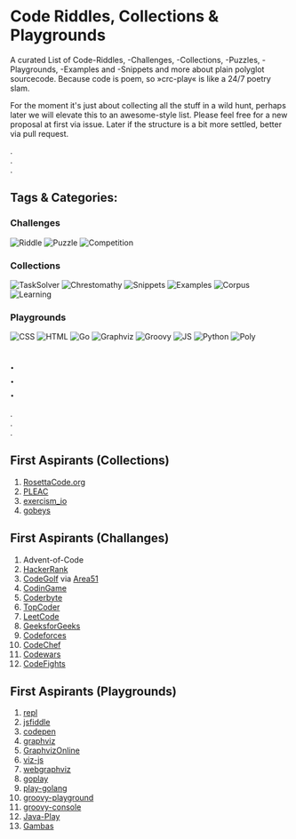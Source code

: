 # Code Riddles, Collections & Playgrounds
  
A curated List of Code-Riddles, -Challenges, -Collections, -Puzzles, -Playgrounds, -Examples and -Snippets and more about plain polyglot sourcecode. Because code is poem, so »crc-play« is like a 24/7 poetry slam.

For the moment it's just about collecting all the stuff in a wild hunt, perhaps later we will elevate this to an awesome-style list. Please feel free for a new proposal at first via issue. Later if the structure is a bit more settled, better via pull request.
  
.       
.  
.  
## Tags & Categories:

### Challenges
![Riddle](https://img.shields.io/badge/tag-Riddle-blue.svg "Tag: Riddle") 
![Puzzle](https://img.shields.io/badge/tag-Puzzle-blue.svg "Tag: Puzzle") 
![Competition](https://img.shields.io/badge/tag-Competition-blue.svg "Tag: Competition")  

### Collections
![TaskSolver](https://img.shields.io/badge/tag-TaskSolver-green.svg "Tag: TaskSolver") 
![Chrestomathy](https://img.shields.io/badge/tag-Chrestomathy-green.svg "Tag: Chrestomathy") 
![Snippets](https://img.shields.io/badge/tag-Snippets-green.svg "Tag: Snippets") 
![Examples](https://img.shields.io/badge/tag-Examples-green.svg "Tag: Examples") 
![Corpus](https://img.shields.io/badge/tag-Corpus-green.svg "Tag: Corpus") 
![Learning](https://img.shields.io/badge/tag-Learning-green.svg "Tag: Learning")  

### Playgrounds
![CSS](https://img.shields.io/badge/tag-CSS-orange.svg "Tag: CSS") 
![HTML](https://img.shields.io/badge/tag-HTML-orange.svg "Tag: HTML") 
![Go](https://img.shields.io/badge/tag-Go-orange.svg "Tag: Go") 
![Graphviz](https://img.shields.io/badge/tag-Graphviz-orange.svg "Tag: Graphviz") 
![Groovy](https://img.shields.io/badge/tag-Groovy-orange.svg "Tag: Groovy") 
![JS](https://img.shields.io/badge/tag-JS-orange.svg "Tag: JS") 
![Python](https://img.shields.io/badge/tag-Python-orange.svg "Tag: Python") 
![Poly](https://img.shields.io/badge/tag-Poly-red.svg "Tag: Poly")   

.  
.  
.  
---    
.  
.  
.  

## First Aspirants (Collections)

1. [RosettaCode.org](http://rosettacode.org)  
1. [PLEAC](http://pleac.sourceforge.net)
1. [exercism_io](http://exercism.io/)
1. [gobeys](https://codefreezr.github.io/gobyes/)
  
    
## First Aspirants (Challanges)
1. Advent-of-Code
1. [HackerRank](https://www.hackerrank.com/)   
1. [CodeGolf](https://codegolf.stackexchange.com/) via [Area51](https://area51.stackexchange.com/proposals/4570/code-golf-programming-puzzles)       
1. [CodinGame](https://www.codingame.com/start)    
1. [Coderbyte](https://coderbyte.com/)   
1. [TopCoder](https://www.topcoder.com/challenges/)   
1. [LeetCode](https://leetcode.com/)   
1. [GeeksforGeeks](https://www.geeksforgeeks.org/)   
1. [Codeforces](http://codeforces.com/)   
1. [CodeChef](https://www.codechef.com/)   
1. [Codewars](https://www.codewars.com/)   
1. [CodeFights](https://codefights.com/)   
  
    
## First Aspirants (Playgrounds)
1. [repl](https://repl.it/)
1. [jsfiddle](https://jsfiddle.net/)
1. [codepen](https://codepen.io/#)
1. [graphviz](http://graphviz.it)
1. [GraphvizOnline](http://dreampuf.github.io/GraphvizOnline/)
1. [viz-js](http://viz-js.com/)
1. [webgraphviz](http://www.webgraphviz.com/)
1. [goplay](https://goplay.space/)
1. [play-golang](https://play.golang.org/)
1. [groovy-playground](https://groovy-playground.appspot.com/)
1. [groovy-console](http://groovyconsole.appspot.com/)
1. [Java-Play](https://ideone.com/) 
1. [Gambas](https://gambas-playground.proko.eu/)

